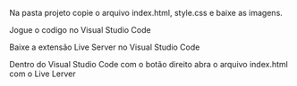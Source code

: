 Na pasta projeto copie o arquivo index.html, style.css e baixe as imagens.

Jogue o codigo no Visual Studio Code

Baixe a extensão Live Server no Visual Studio Code

Dentro do Visual Studio Code com o botão direito abra o arquivo index.html com o Live Lerver
